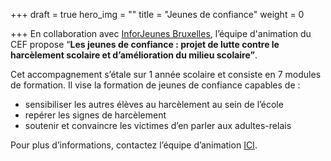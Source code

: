 +++
draft = true
hero_img = ""
title = "Jeunes de confiance"
weight = 0

+++
En collaboration avec [InforJeunes Bruxelles](https://ijbxl.be/), l’équipe d'animation du CEF propose “**Les jeunes de confiance : projet de lutte contre le harcèlement scolaire et d’amélioration du milieu scolaire”**.

Cet accompagnement s’étale sur 1 année scolaire et consiste en 7 modules de formation. Il vise la formation de jeunes de confiance capables de :

* sensibiliser les autres élèves au harcèlement au sein de l’école
* repérer les signes de harcèlement
* soutenir et convaincre les victimes d’en parler aux adultes-relais

Pour plus d’informations, contactez l’équipe d’animation [ICI](/contact).